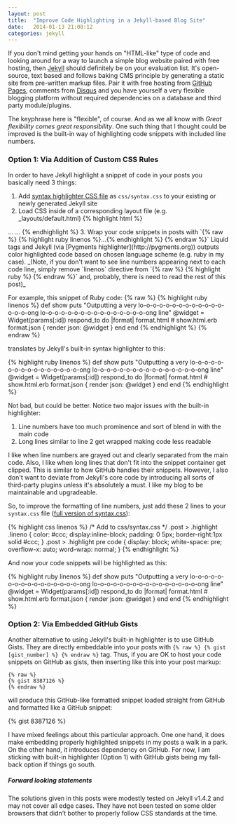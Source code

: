 ```yaml
---
layout: post
title:  "Improve Code Highlighting in a Jekyll-based Blog Site"
date:   2014-01-13 21:08:12
categories: jekyll
---
```


If you don't mind getting your hands on "HTML-like" type of code and looking around for a way to launch a 
simple blog website paired with free hosting, then [Jekyll](http://jekyllrb.com)</a> 
should definitely be on your evaluation list. It's open-source, text based and follows baking 
CMS principle by generating a static site from pre-written markup files. Pair it with free hosting 
from [GitHub Pages](http://pages.github.com), comments from [Disqus](http://disqus.com) and you have 
yourself a very flexible blogging platform without required dependencies on a database and third party 
module/plugins.

The keyphrase here is "flexible", of course. And as we all know with 
*Great flexibility comes great responsibility*. One such thing that I thought could be improved is 
the built-in way of highlighting code snippets with included line numbers. 

### Option 1: Via Addition of Custom CSS Rules

In order to have Jekyll highlight a 
snippet of code in your posts you basically need 3 things:

1. Add [syntax highlighter CSS file](https://github.com/mojombo/tpw/blob/master/css/syntax.css) as 
`css/syntax.css` to your existing or newly generated Jekyll site
2. Load CSS inside of a corresponding layout file (e.g. _layouts/default.html) {% highlight html %}
<head>
  ...
  <link href="/css/syntax.css" rel="stylesheet">
  ...
</head>{% endhighlight %} 
3. Wrap your code snippets in posts with 
`{% raw %} {% highlight ruby linenos %}...{% endhighlight %} {% endraw %}` Liquid tags and Jekyll
(via [Pygments highlighter](http://pygments.org)) outputs color highlighted code based on chosen 
language scheme (e.g. ruby in my case). <span class="text-muted">_(Note, if you don't want to see 
line numbers appearing next to each code line, simply remove `linenos` 
directive from `{% raw %} {% highlight ruby %} {% endraw %}` and, probably, there is need to read the 
rest of this post)_</span>

For example, this snippet of Ruby code:
{% raw %} 
    {% highlight ruby linenos %}
    def show
      puts "Outputting a very lo-o-o-o-o-o-o-o-o-o-o-o-o-o-o-o-ong lo-o-o-o-o-o-o-o-o-o-o-o-o-o-o-o-ong line"
      @widget = Widget(params[:id])
      respond_to do |format|
        format.html # show.html.erb
        format.json { render json: @widget }
      end
    end
    {% endhighlight %}
{% endraw %} 

translates by Jekyll's built-in syntax highlighter to this:

<div class="preserve-original-format">
{% highlight ruby linenos %}
def show
  puts "Outputting a very lo-o-o-o-o-o-o-o-o-o-o-o-o-o-o-o-ong lo-o-o-o-o-o-o-o-o-o-o-o-o-o-o-o-ong line"
  @widget = Widget(params[:id])
  respond_to do |format|
    format.html # show.html.erb
    format.json { render json: @widget }
  end
end
{% endhighlight %}
</div>

Not bad, but could be better. Notice two major issues with the built-in highlighter:

1. Line numbers have too much prominence and sort of blend in with the main code
2. Long lines similar to line 2 get wrapped making code less readable

I like when line numbers are grayed out and clearly separated from the main code. Also, I like when
long lines that don't fit into the snippet container get clipped. This is similar to how GitHub handles their
snippets. However, I also don't want to deviate from Jekyll's core code by introducing all sorts of
third-party plugins unless it's absolutely a must. I like my blog to be maintainable and upgradeable.

So, to improve the formatting of line numbers, just add these 2 lines to your `syntax.css` file
([full version of syntax.css](https://gist.github.com/demisx/8408522)):

{% highlight css linenos %}
/* Add to css/syntax.css */
.post > .highlight .lineno { color: #ccc; display:inline-block; padding: 0 5px; border-right:1px solid #ccc; }
.post > .highlight pre code { display: block; white-space: pre; overflow-x: auto; word-wrap: normal; }
{% endhighlight %}

And now your code snippets will be highlighted as this:

{% highlight ruby linenos %}
def show
  puts "Outputting a very lo-o-o-o-o-o-o-o-o-o-o-o-o-o-o-o-ong lo-o-o-o-o-o-o-o-o-o-o-o-o-o-o-o-ong line"
  @widget = Widget(params[:id])
  respond_to do |format|
    format.html # show.html.erb
    format.json { render json: @widget }
  end
end
{% endhighlight %}

### Option 2: Via Embedded GitHub Gists

Another alternative to using Jekyll's built-in highlighter is to use GitHub Gists. They are directly
embeddable into your posts with `{% raw %} {% gist [gist_number] %} {% endraw %}` tag.
Thus, if you are OK to host your code snippets on GitHub as gists, then inserting like this into your
post markup:

```
{% raw %} 
{% gist 8387126 %} 
{% endraw %}
```

will produce this GitHub-like formatted snippet loaded straight from GitHub and formatted like a GitHub
snippet:

{% gist 8387126  %}

I have mixed feelings about this particular approach. One one hand, it does make embedding properly 
highlighted snippets in my posts a walk in a park. On the other hand, it introduces dependency on GitHub. 
For now, I am sticking with built-in highlighter (Option 1) with GitHub gists being my fall-back option if 
things go south.

##### Forward looking statements

The solutions given in this posts were modestly tested on Jekyll v1.4.2 and may not cover all edge cases. 
They have not been tested on some older browsers that didn't bother to properly follow CSS standards 
at the time.